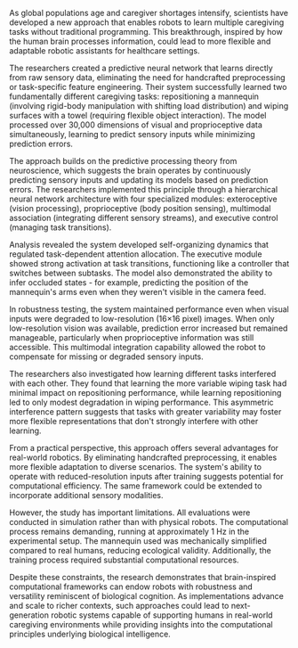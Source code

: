 As global populations age and caregiver shortages intensify, scientists have developed a new approach that enables robots to learn multiple caregiving tasks without traditional programming. This breakthrough, inspired by how the human brain processes information, could lead to more flexible and adaptable robotic assistants for healthcare settings.

The researchers created a predictive neural network that learns directly from raw sensory data, eliminating the need for handcrafted preprocessing or task-specific feature engineering. Their system successfully learned two fundamentally different caregiving tasks: repositioning a mannequin (involving rigid-body manipulation with shifting load distribution) and wiping surfaces with a towel (requiring flexible object interaction). The model processed over 30,000 dimensions of visual and proprioceptive data simultaneously, learning to predict sensory inputs while minimizing prediction errors.

The approach builds on the predictive processing theory from neuroscience, which suggests the brain operates by continuously predicting sensory inputs and updating its models based on prediction errors. The researchers implemented this principle through a hierarchical neural network architecture with four specialized modules: exteroceptive (vision processing), proprioceptive (body position sensing), multimodal association (integrating different sensory streams), and executive control (managing task transitions).

Analysis revealed the system developed self-organizing dynamics that regulated task-dependent attention allocation. The executive module showed strong activation at task transitions, functioning like a controller that switches between subtasks. The model also demonstrated the ability to infer occluded states - for example, predicting the position of the mannequin's arms even when they weren't visible in the camera feed.

In robustness testing, the system maintained performance even when visual inputs were degraded to low-resolution (16×16 pixel) images. When only low-resolution vision was available, prediction error increased but remained manageable, particularly when proprioceptive information was still accessible. This multimodal integration capability allowed the robot to compensate for missing or degraded sensory inputs.

The researchers also investigated how learning different tasks interfered with each other. They found that learning the more variable wiping task had minimal impact on repositioning performance, while learning repositioning led to only modest degradation in wiping performance. This asymmetric interference pattern suggests that tasks with greater variability may foster more flexible representations that don't strongly interfere with other learning.

From a practical perspective, this approach offers several advantages for real-world robotics. By eliminating handcrafted preprocessing, it enables more flexible adaptation to diverse scenarios. The system's ability to operate with reduced-resolution inputs after training suggests potential for computational efficiency. The same framework could be extended to incorporate additional sensory modalities.

However, the study has important limitations. All evaluations were conducted in simulation rather than with physical robots. The computational process remains demanding, running at approximately 1 Hz in the experimental setup. The mannequin used was mechanically simplified compared to real humans, reducing ecological validity. Additionally, the training process required substantial computational resources.

Despite these constraints, the research demonstrates that brain-inspired computational frameworks can endow robots with robustness and versatility reminiscent of biological cognition. As implementations advance and scale to richer contexts, such approaches could lead to next-generation robotic systems capable of supporting humans in real-world caregiving environments while providing insights into the computational principles underlying biological intelligence.